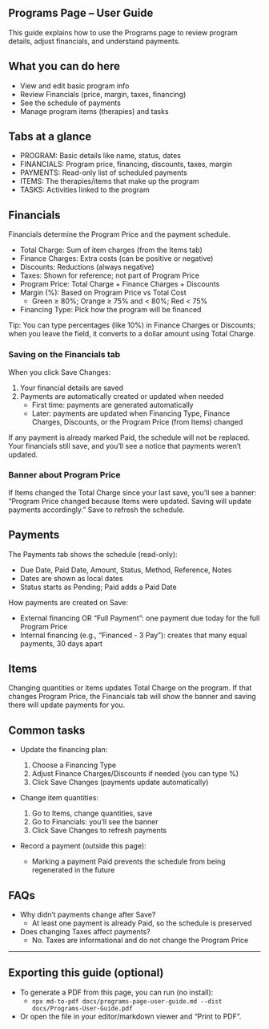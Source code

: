 ## Programs Page – User Guide

This guide explains how to use the Programs page to review program details, adjust financials, and understand payments.

## What you can do here
- View and edit basic program info
- Review Financials (price, margin, taxes, financing)
- See the schedule of payments
- Manage program items (therapies) and tasks

## Tabs at a glance
- PROGRAM: Basic details like name, status, dates
- FINANCIALS: Program price, financing, discounts, taxes, margin
- PAYMENTS: Read-only list of scheduled payments
- ITEMS: The therapies/items that make up the program
- TASKS: Activities linked to the program

## Financials
Financials determine the Program Price and the payment schedule.

- Total Charge: Sum of item charges (from the Items tab)
- Finance Charges: Extra costs (can be positive or negative)
- Discounts: Reductions (always negative)
- Taxes: Shown for reference; not part of Program Price
- Program Price: Total Charge + Finance Charges + Discounts
- Margin (%): Based on Program Price vs Total Cost
  - Green ≥ 80%; Orange ≥ 75% and < 80%; Red < 75%
- Financing Type: Pick how the program will be financed

Tip: You can type percentages (like 10%) in Finance Charges or Discounts; when you leave the field, it converts to a dollar amount using Total Charge.

### Saving on the Financials tab
When you click Save Changes:
1) Your financial details are saved
2) Payments are automatically created or updated when needed
   - First time: payments are generated automatically
   - Later: payments are updated when Financing Type, Finance Charges, Discounts, or the Program Price (from Items) changed

If any payment is already marked Paid, the schedule will not be replaced. Your financials still save, and you’ll see a notice that payments weren’t updated.

### Banner about Program Price
If Items changed the Total Charge since your last save, you’ll see a banner: “Program Price changed because Items were updated. Saving will update payments accordingly.” Save to refresh the schedule.

## Payments
The Payments tab shows the schedule (read-only):
- Due Date, Paid Date, Amount, Status, Method, Reference, Notes
- Dates are shown as local dates
- Status starts as Pending; Paid adds a Paid Date

How payments are created on Save:
- External financing OR “Full Payment”: one payment due today for the full Program Price
- Internal financing (e.g., “Financed - 3 Pay”): creates that many equal payments, 30 days apart

## Items
Changing quantities or items updates Total Charge on the program. If that changes Program Price, the Financials tab will show the banner and saving there will update payments for you.

## Common tasks
- Update the financing plan:
  1) Choose a Financing Type
  2) Adjust Finance Charges/Discounts if needed (you can type %)
  3) Click Save Changes (payments update automatically)

- Change item quantities:
  1) Go to Items, change quantities, save
  2) Go to Financials: you’ll see the banner
  3) Click Save Changes to refresh payments

- Record a payment (outside this page):
  - Marking a payment Paid prevents the schedule from being regenerated in the future

## FAQs
- Why didn’t payments change after Save?
  - At least one payment is already Paid, so the schedule is preserved
- Does changing Taxes affect payments?
  - No. Taxes are informational and do not change the Program Price

---

## Exporting this guide (optional)
- To generate a PDF from this page, you can run (no install):
  - `npx md-to-pdf docs/programs-page-user-guide.md --dist docs/Programs-User-Guide.pdf`
- Or open the file in your editor/markdown viewer and “Print to PDF”.





